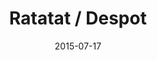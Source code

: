 ---
title: Ratatat / Despot
location: Webster Hall
date: 2015-07-17

photos:
  - path: ratatat/IMG_0775.jpg
    caption: Despot
  - path: ratatat/IMG_0777.jpg
  - path: ratatat/IMG_0780.jpg
  - path: ratatat/IMG_0782.jpg
---